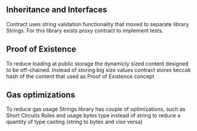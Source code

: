 ## Inheritance and Interfaces

Contract uses string validation functionality that moved to separate library Strings. For this library exists proxy contract to implement tests.

## Proof of Existence

To reduce loading at public storage the dynamicly sized content designed to be off-chained. Instead of storing big size values contract stores keccak hash of the content that used as Proof of Existence concept

## Gas optimizations

To reduce gas usage Strings library has couple of optimizations, such as Short Circuits Rules and usage bytes type instead of string to reduce a quantity of type casting (string to bytes and vise versa)